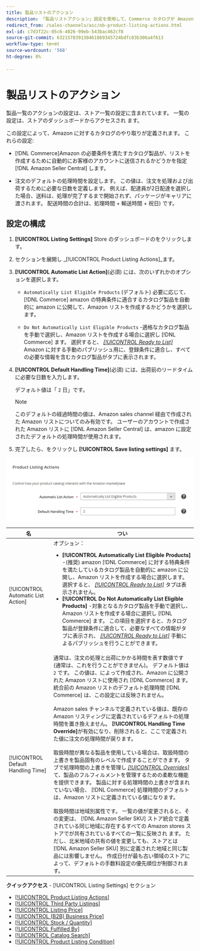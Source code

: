 ```yaml
---
title: 製品リストのアクション
description: 「製品リストアクション」設定を使用して、Commerce カタログが Amazon とどのように作用するかを定義します。
redirect_from: /sales-channels/asc/ob-product-listing-actions.html
exl-id: c7d3f22c-05c6-4826-99eb-543bac462cf8
source-git-commit: 632157839130461869345724bdfc03b306a4f613
workflow-type: tm+mt
source-wordcount: '568'
ht-degree: 0%

---
```


# 製品リストのアクション

製品一覧のアクションの設定は、ストア一覧の設定に含まれています。 一覧の設定は、ストアのダッシュボードからアクセスされ [ ](./amazon-store-dashboard.md) ます。

この設定によって、Amazon に対するカタログのやり取りが定義されます。 これらの設定:

- [!DNL Commerce]Amazon の必要条件を満たすカタログ製品が、リストを作成するために自動的にお客様のアカウントに送信されるかどうかを指定 [!DNL Amazon Seller Central] します。

- 注文のデフォルトの処理時間を設定します。 この値は、注文を処理および出荷するために必要な日数を定義します。 例えば、配達員が2日配達を選択した場合、送料は、処理が完了するまで開始されず、パッケージがキャリアに渡されます。 配送時間の合計は、処理時間 + 輸送時間 + 祝日) です。

## 設定の構成

1. **[!UICONTROL Listing Settings]** Store のダッシュボードのをクリックします。

1. セクションを展開し _[!UICONTROL Product Listing Actions]_ます。

1. **[!UICONTROL Automatic List Action]**(必須) には、次のいずれかのオプションを選択します。

   - `Automatically List Eligible Products` (デフォルト) 必要に応じて、 [!DNL Commerce] amazon の特典条件に適合するカタログ製品を自動的に amazon に公開して、Amazon リストを作成するかどうかを選択します。

   - `Do Not Automatically List Eligible Products` -適格なカタログ製品を手動で選択し、Amazon リストを作成する場合に選択し [!DNL Commerce] ます。 選択すると、 [_[!UICONTROL Ready to List]_](./ready-to-list.md) Amazon に対する手動のパブリッシュ用に、登録条件に適合し、すべての必要な情報を含むカタログ製品がタブに表示されます。

1. **[!UICONTROL Default Handling Time]**(必須) には、出荷前のリードタイムに必要な日数を入力します。

   デフォルト値は「 `2` 日」です。

   >[!NOTE]
   >
   >このデフォルトの経過時間の値は、Amazon sales channel 経由で作成された Amazon リストについてのみ有効です。 ユーザーのアカウントで作成された Amazon リストに [!DNL Amazon Seller Central] は、amazon に設定されたデフォルトの処理時間が使用されます。

1. 完了したら、をクリックし **[!UICONTROL Save listing settings]** ます。

![製品リストのアクション](assets/amazon-product-listing-actions.png)

| 名 | つい |
|--- |--- |
| [!UICONTROL Automatic List Action] | オプション：<ul><li>**[!UICONTROL Automatically List Eligible Products]** -(推奨) amazon [!DNL Commerce] に対する特典条件を満たしているカタログ製品を自動的に amazon に公開し、Amazon リストを作成する場合に選択します。 選択すると、 [_[!UICONTROL Ready to List]_](./ready-to-list.md) タブは表示されません。 </li><li>**[!UICONTROL Do Not Automatically List Eligible Products]** -対象となるカタログ製品を手動で選択し、Amazon リストを作成する場合に選択し [!DNL Commerce] ます。 この項目を選択すると、カタログ製品が登録条件に適合して、必要なすべての情報がタブに表示され、 [_[!UICONTROL Ready to List]_](./ready-to-list.md) 手動によるパブリッシュを行うことができます。</li></ul> |
| [!UICONTROL Default Handling Time] | 通常は、注文の処理と出荷にかかる時間を表す数値です (通常は、これを行うことができません)。 デフォルト値は `2` です。 この値は、によって作成され、Amazon に公開された Amazon リストに使用され [!DNL Commerce] ます。 統合前の Amazon リストのデフォルト処理時間 [!DNL Commerce] は、この設定には反映されません。<br><br>Amazon sales チャンネルで定義されている値は、既存の Amazon リスティングに定義されているデフォルトの処理時間を置き換えません。 **[!UICONTROL Handling Time Override]**&#x200B;が有効になり、削除されると、ここで定義された値に注文の処理時間が戻ります。<br><br>取扱時間が異なる製品を使用している場合は、取扱時間の上書きを製品固有のレベルで作成することができます。 タブで処理時間の上書きを管理し [_[!UICONTROL Overrides]_](./overrides.md) て、製品のフルフィルメントを管理するための柔軟な機能を提供できます。 製品に対する処理時間の上書きが含まれていない場合、 [!DNL Commerce] 処理時間のデフォルトは、Amazon リストに定義されている値になります。<br><br>取扱時間は地域別属性です。 一覧の値が変更されると、その変更は、 [!DNL Amazon Seller SKU] ストア統合で定義されている同じ地域に存在するすべての Amazon stores ストアでが共有されているすべての一覧に反映され [ ](./store-integration.md) ます。 ただし、北米地域の共有の値を変更しても、ストアとは [!DNL Amazon Seller SKU] 別に定義された地域と同じ製品には影響しません。 作成日付が最も古い領域のストアによって、デフォルトの手数料設定の優先順位が制御されます。 |

**クイックアクセス** - [!UICONTROL Listing Settings] セクション

- [[!UICONTROL Product Listing Actions]](./product-listing-actions.md)
- [[!UICONTROL Third Party Listings]](./third-party-listing-settings.md)
- [[!UICONTROL Listing Price]](./listing-price.md)
- [[!UICONTROL (B2B) Business Price]](./business-pricing.md)
- [[!UICONTROL Stock / Quantity]](./stock-quantity.md)
- [[!UICONTROL Fulfilled By]](./fulfilled-by.md)
- [[!UICONTROL Catalog Search]](./catalog-search.md)
- [[!UICONTROL Product Listing Condition]](./product-listing-condition.md)
